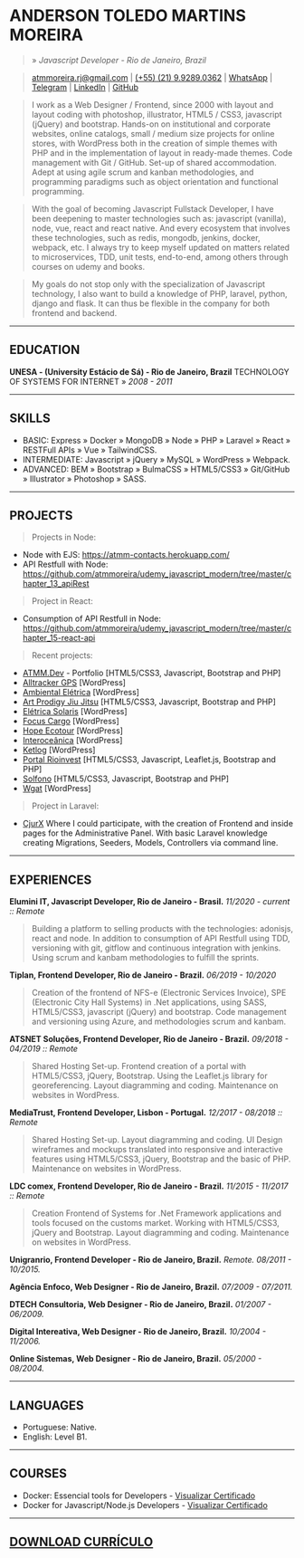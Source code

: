 # ANDERSON TOLEDO MARTINS MOREIRA
> » *Javascript Developer - Rio de Janeiro, Brazil*

> [atmmoreira.rj@gmail.com](mailto:atmmoreira.rj@gmail.com)
| [(+55) (21) 9.9289.0362](tel:+5521992890362)
| [WhatsApp](https://api.whatsapp.com/send?phone=5521992890362)
| [Telegram](https://telegram.me/atmmoreira)
| [LinkedIn](http://br.linkedin.com/in/atmmoreira)
| [GitHub](https://github.com/atmmoreira)

> I work as a Web Designer / Frontend, since 2000 with layout and layout coding with photoshop, illustrator, HTML5 / CSS3, javascript (jQuery) and bootstrap. Hands-on on institutional and corporate websites, online catalogs, small / medium size projects for online stores, with WordPress both in the creation of simple themes with PHP and in the implementation of layout in ready-made themes. Code management with Git / GitHub. Set-up of shared accommodation. Adept at using agile scrum and kanban methodologies, and programming paradigms such as object orientation and functional programming.

> With the goal of becoming Javascript Fullstack Developer, I have been deepening to master technologies such as: javascript (vanilla), node, vue, react and react native. And every ecosystem that involves these technologies, such as redis, mongodb, jenkins, docker, webpack, etc. I always try to keep myself updated on matters related to microservices, TDD, unit tests, end-to-end, among others through courses on udemy and books.

> My goals do not stop only with the specialization of Javascript technology, I also want to build a knowledge of PHP, laravel, python, django and flask. It can thus be flexible in the company for both frontend and backend.

----

## EDUCATION
**UNESA - (University Estácio de Sá) - Rio de Janeiro, Brazil**
TECHNOLOGY OF SYSTEMS FOR INTERNET » *2008 - 2011*

----

## SKILLS
- BASIC: Express » Docker » MongoDB » Node » PHP » Laravel » React » RESTFull APIs » Vue » TailwindCSS.
- INTERMEDIATE: Javascript » jQuery » MySQL » WordPress » Webpack.
- ADVANCED: BEM » Bootstrap » BulmaCSS » HTML5/CSS3 » Git/GitHub » Illustrator » Photoshop » SASS.

----

## PROJECTS
> Projects in Node:
- Node with EJS: https://atmm-contacts.herokuapp.com/
- API Restfull with Node: https://github.com/atmmoreira/udemy_javascript_modern/tree/master/chapter_13_apiRest

> Project in React:
- Consumption of API Restfull in Node: https://github.com/atmmoreira/udemy_javascript_modern/tree/master/chapter_15-react-api

> Recent projects:
- [ATMM.Dev](https://www.atmm.dev) - Portfolio [HTML5/CSS3, Javascript, Bootstrap and PHP]
- [Alltracker GPS](http://www.alltrackergps.com.br) [WordPress]
- [Ambiental Elétrica](http://www.ambientaleletrica.com.br) [WordPress]
- [Art Prodigy Jiu Jitsu](http://artprodigyjiujitsu.com.br/) [HTML5/CSS3, Javascript, Bootstrap and PHP]
- [Elétrica Solaris](http://www.eletricasolaris.com.br) [WordPress]
- [Focus Cargo](http://www.focuscargo.com) [WordPress]
- [Hope Ecotour](http://www.hopeecotour.com.br) [WordPress]
- [Interoceânica](http://www.interoceanica.com.br) [WordPress]
- [Ketlog](http://www.ketlog.com.br) [WordPress]
- [Portal Rioinvest](http://www.rioinvest.rj.gov.br) [HTML5/CSS3, Javascript, Leaflet.js, Bootstrap and PHP]
- [Solfono](http://www.solfono.com.br) [HTML5/CSS3, Javascript, Bootstrap and PHP]
- [Wgat](http://www.wgat.com.br) [WordPress]

> Project in Laravel:
- [CjurX](http://www.cjurx.com.br) Where I could participate, with the creation of Frontend and inside pages for the Administrative Panel. With basic Laravel knowledge creating Migrations, Seeders, Models, Controllers via command line.

----

## EXPERIENCES

**Elumini IT, Javascript Developer, Rio de Janeiro - Brasil.**
*11/2020 - current :: Remote*
> Building a platform to selling products with the technologies: adonisjs, react and node. In addition to consumption of API Restfull using TDD, versioning with git, gitflow and continuous integration with jenkins. Using scrum and kanbam methodologies to fulfill the sprints.

**Tiplan, Frontend Developer, Rio de Janeiro - Brazil.**
*06/2019 - 10/2020*
> Creation of the frontend of NFS-e (Electronic Services Invoice), SPE (Electronic City Hall Systems) in .Net applications, using SASS, HTML5/CSS3, javascript (jQuery) and bootstrap. Code management and versioning using Azure, and methodologies scrum and kanbam.

**ATSNET Soluções, Frontend Developer, Rio de Janeiro - Brazil.**
*09/2018 - 04/2019 :: Remote*
> Shared Hosting Set-up. Frontend creation of a portal with HTML5/CSS3, jQuery, Bootstrap. Using the Leaflet.js library for georeferencing. Layout diagramming and coding. Maintenance on websites in WordPress.

**MediaTrust, Frontend Developer, Lisbon - Portugal.**
*12/2017 - 08/2018 :: Remote*
> Shared Hosting Set-up. Layout diagramming and coding. UI Design wireframes and mockups translated into responsive and interactive features using HTML5/CSS3, jQuery, Bootstrap and the basic of PHP. Maintenance on websites in WordPress.

**LDC comex, Frontend Developer, Rio de Janeiro - Brazil.**
*11/2015 - 11/2017 :: Remote*
> Creation Frontend of Systems for .Net Framework applications and tools focused on the customs market. Working with HTML5/CSS3, jQuery and Bootstrap. Layout diagramming and coding. Maintenance on websites in WordPress.

**Unigranrio, Frontend Developer - Rio de Janeiro, Brazil.**
*Remote. 08/2011 - 10/2015.*

**Agência Enfoco, Web Designer - Rio de Janeiro, Brazil.**
*07/2009 - 07/2011.*

**DTECH Consultoria, Web Designer - Rio de Janeiro, Brazil.**
*01/2007 - 06/2009.*

**Digital Intereativa, Web Designer - Rio de Janeiro, Brazil.**
*10/2004 - 11/2006.*

**Online Sistemas, Web Designer - Rio de Janeiro, Brazil.**
*05/2000 - 08/2004.*

----

## LANGUAGES
- Portuguese: Native.
- English: Level B1.

----

## COURSES
- Docker: Essencial tools for Developers - [Visualizar Certificado](https://bit.ly/36kNzJ2)
- Docker for Javascript/Node.js Developers - [Visualizar Certificado](https://bit.ly/34aEBvb)

----

## [DOWNLOAD CURRÍCULO](docs/andersontoledo-en.pdf)
